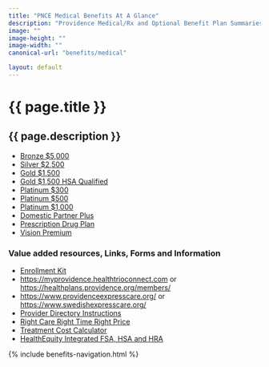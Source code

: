 ```yaml
---
title: "PNCE Medical Benefits At A Glance"
description: "Providence Medical/Rx and Optional Benefit Plan Summaries"
image: ""
image-height: ""
image-width: ""
canonical-url: "benefits/medical"

layout: default
---
```

  <div class="banner">
    <div class="color-overlay"></div>
  </div>
  <div class="container main-body">
    <div class="row">
      <div class="col-10">
        <h1>{{ page.title }}</h1>
        <h2>{{ page.description }}</h2>
        <ul>
          <li><a href="/assets/documents/2022/Medical/Bronze5000.pdf">Bronze $5,000</a></li>
          <li><a href="/assets/documents/2022/Medical/Silver2500.pdf">Silver $2,500</a></li>
          <li><a href="/assets/documents/2022/Medical/Gold1500.pdf">Gold $1,500</a></li>
          <li><a href="/assets/documents/2022/Medical/Gold1500HDHP.pdf">Gold $1,500 HSA Qualified</a></li>
          <li><a href="/assets/documents/2022/Medical/Platinum300.pdf">Platinum $300</a></li>
          <li><a href="/assets/documents/2022/Medical/Platinum500.pdf">Platinum $500</a></li>
          <li><a href="/assets/documents/2022/Medical/Platinum1000.pdf">Platinum $1,000</a></li>
          <li><a href="/assets/documents/2022/Medical/PNCEDomParPlus.pdf">Domestic Partner Plus</a></li>
          <li><a href="/assets/documents/2022/Medical/PNCERX15-20-30-60-200.pdf">Prescription Drug Plan</a></li>
          <li><a href="/assets/documents/2022/Medical/ORLGVisionPremiumO+P.pdf">Vision Premium</a></li>
        </ul>
        <h3>Value added resources, Links, Forms and Information</h3>
        <ul>
          <li><a href="/assets/documents/2022/Medical/PNCE2022PHPMemberResourceGuide.pdf">Enrollment Kit</a>
          </li>
          <li>
            <a href="https://myprovidence.healthtrioconnect.com/"
              target="_blank">https://myprovidence.healthtrioconnect.com</a>
            or <a href="https://healthplans.providence.org/members/"
              target="_blank">https://healthplans.providence.org/members/</a>
          </li>
          <li>
            <a href="https://www.providenceexpresscare.org/" target="_blank">https://www.providenceexpresscare.org/</a>
            or <a href="https://www.swedishexpresscare.org/" target="_blank">https://www.swedishexpresscare.org/</a>
          </li>
          <li>
            <a href="/assets/documents/2019/online%2bprovider%2bdirectory%2binstructions.pdf">Provider Directory
              Instructions</a>
          </li>
          <li>
            <a href="/assets/documents/2019/right%2bcare%2bright%2btime%2bright%2bprice.pdf">Right Care Right Time Right
              Price</a>
          </li>
          <li>
            <a href="/assets/documents/2021/TreatmentCostCalculator-PHP2020.pdf">Treatment Cost Calculator</a>
          </li>
          <li>
            <a href="https://sales.healthequity.com/providence/" target="_blank">HealthEquity Integrated FSA, HSA and
              HRA</a>
          </li>
        </ul>
      </div>
      <div class="col-2">
        {% include benefits-navigation.html %}  
      </div>
    </div>
  </div>